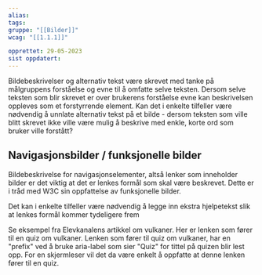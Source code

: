 ```yaml
---
alias:
tags:
gruppe: "[[Bilder]]"
wcag: "[[1.1.1]]"

opprettet: 29-05-2023
sist oppdatert: 
---
```


Bildebeskrivelser og alternativ tekst være skrevet med tanke på målgruppens forståelse og evne til å omfatte selve teksten. Dersom selve teksten som blir skrevet er over brukerens forståelse evne kan beskrivelsen oppleves som et forstyrrende element. Kan det i enkelte tilfeller være nødvendig å unnlate alternativ tekst på et bilde - dersom teksten som ville blitt skrevet ikke ville være mulig å beskrive med enkle, korte ord som bruker ville forstått?


## Navigasjonsbilder / funksjonelle bilder

Bildebeskrivelse for navigasjonselementer, altså lenker som inneholder bilder er det viktig at det er lenkes formål som skal være beskrevet. Dette er i tråd med W3C sin oppfattelse av funksjonelle bilder.

Det kan i enkelte tilfeller være nødvendig å legge inn ekstra hjelpetekst slik at lenkes formål kommer tydeligere frem

Se eksempel fra Elevkanalens artikkel om vulkaner.
Her er lenken som fører til en quiz om vulkaner. Lenken som fører til quiz om vulkaner, har en "prefix" ved å bruke aria-label som sier "Quiz" for tittel på quizen blir lest opp. For en skjermleser vil det da være enkelt å oppfatte at denne lenken fører til en quiz.